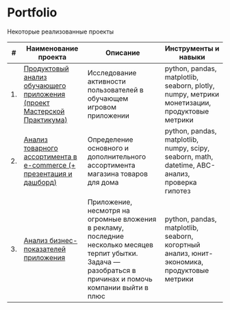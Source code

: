 # Portfolio

Некоторые реализованные проекты

| #    | Наименование проекта                       | Описание                                             | Инструменты и навыки                                                         |
| ---- | ------------------------------------------------------------------ | ------------------------------------------------ | ------------------------------------------------------------ |
| 1.   | [Продуктовый анализ обучающего приложения (проект Мастерской Практикума)](https://github.com/at71a/portfolio/tree/main/product_analysis) | Исследование активности пользователей в обучающем игровом приложении  | python, pandas, matplotlib, seaborn, plotly, numpy, метрики монетизации, продуктовые метрики |
| 2.   | [Анализ товарного ассортимента в e-commerce (+ презентация и дашборд)](https://github.com/at71a/portfolio/tree/main/ecommerce) | Определение основного и дополнительного ассортимента магазина товаров для дома | python, pandas, matplotlib, numpy, scipy, seaborn, math, datetime, ABC-анализ, проверка гипотез |
| 3.   | [Анализ бизнес-показателей приложения](https://github.com/at71a/portfolio/tree/main/marketing_cohort) | Приложение, несмотря на огромные вложения в рекламу, последние несколько месяцев терпит убытки. Задача — разобраться в причинах и помочь компании выйти в плюс | python, pandas, matplotlib, seaborn, когортный анализ, юнит-экономика, продуктовые метрики        |
